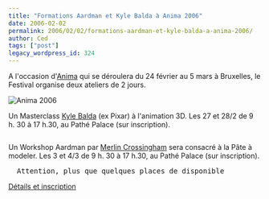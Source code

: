 ```yaml
---
title: "Formations Aardman et Kyle Balda à Anima 2006"
date: 2006-02-02
permalink: 2006/02/02/formations-aardman-et-kyle-balda-a-anima-2006/
author: Ced
tags: ["post"]
legacy_wordpress_id: 324
---
```


A l'occasion d'<a href="http://folioscope.awn.com/" hreflang="fr">Anima</a> qui se déroulera du 24 février au 5 mars à Bruxelles, le Festival organise deux ateliers de 2 jours.

<img src="https://64k.be/wp-content/uploads/2006/cinema/anima2006.gif" alt="Anima 2006" />

<!-- excerpt -->

Un Masterclass <a href="http://movies.yahoo.com/shop?d=hc&amp;id=1808958664&amp;cf=gen" hreflang="en">Kyle Balda</a> (ex Pixar) à l'animation 3D. Les 27 et 28/2 de 9 h. 30 à 17 h.30, au Pathé Palace (sur inscription).

 <pre></pre> 

Un Workshop Aardman par <a href="http://movies.yahoo.com/shop?d=hc&amp;id=1809066345&amp;cf=gen" hreflang="en">Merlin Crossingham</a> sera consacré à la Pâte à modeler. Les 3 et 4/3 de 9 h. 30 à 17 h.30, au Pathé Palace (sur inscription).

 <pre>__Attention, plus que quelques places de disponible__</pre> 

<a href="http://folioscope.awn.com/cms/index.php?option=com_content&amp;task=view&amp;id=20&amp;Itemid=247&amp;lang=fr" hreflang="fr">Détails et inscription</a>
